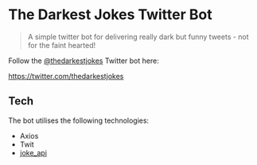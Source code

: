 # The Darkest Jokes Twitter Bot

> A simple twitter bot for delivering really dark but funny tweets - not for the faint hearted!

Follow the [@thedarkestjokes](https://twitter.com/thedarkestjokes) Twitter bot here:

https://twitter.com/thedarkestjokes

## Tech

The bot utilises the following technologies:

* Axios
* Twit
* [joke_api](https://github.com/thisisthemurph/joke_api)